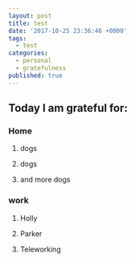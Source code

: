 ```yaml
---
layout: post
title: test
date: '2017-10-25 23:36:46 +0000'
tags:
  - test
categories:
  - personal
  - gratefulness
published: true
---
```



## Today I am grateful for:

### Home

1. dogs

1. dogs

1. and more dogs

### work

1. Holly

1. Parker

1. Teleworking
